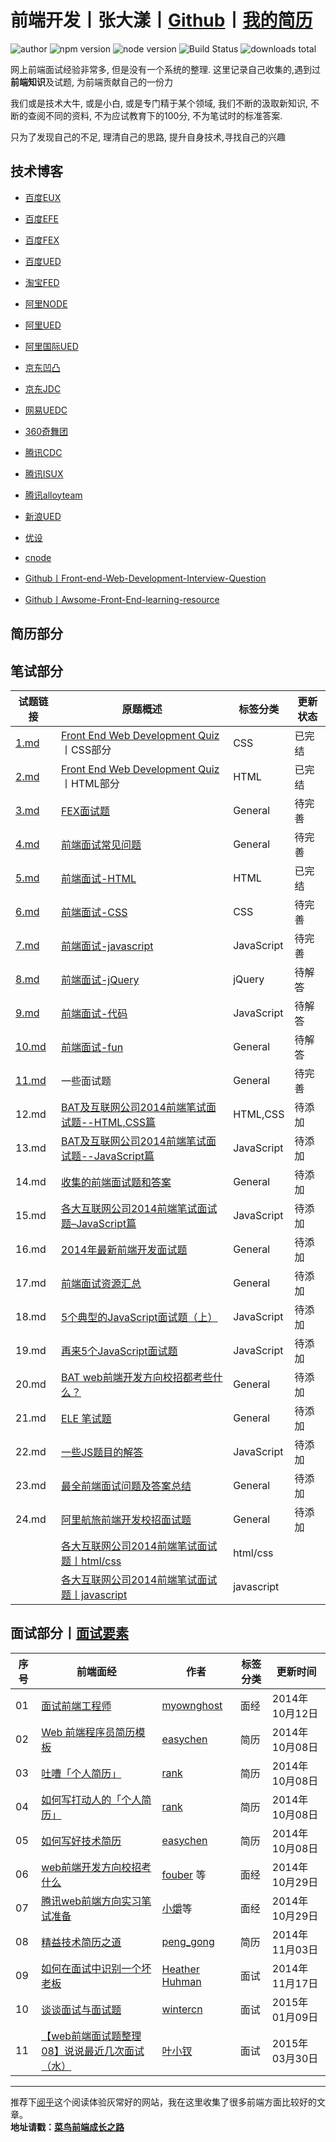 # 前端开发丨张大漾丨[Github]丨[我的简历]

![author] ![npm version] ![node version] ![Build Status] ![downloads total] 

网上前端面试经验非常多, 但是没有一个系统的整理. 这里记录自己收集的,遇到过**前端知识**及试题, 为前端贡献自己的一份力  

我们或是技术大牛, 或是小白, 或是专门精于某个领域, 我们不断的汲取新知识, 不断的查阅不同的资料, 不为应试教育下的100分, 不为笔试时的标准答案. 

只为了发现自己的不足, 理清自己的思路, 提升自身技术,寻找自己的兴趣 

## 技术博客

* [百度EUX](http://eux.baidu.com)
* [百度EFE](http://efe.baidu.com)
* [百度FEX](http://fex.baidu.com)
* [百度UED](http://ued.baidu.com/#/)

* [淘宝FED](http://www.taobaofed.org)
* [阿里NODE](http://alinode.aliyun.com)
* [阿里UED](http://www.aliued.cn)
* [阿里国际UED](http://www.aliued.com)

* [京东凹凸](https://aotu.io)
* [京东JDC](https://jdc.jd.com)
* [网易UEDC](http://uedc.163.com)
* [360奇舞团](http://www.75team.com)

* [腾讯CDC](http://cdc.tencent.com)
* [腾讯ISUX](http://isux.tencent.com)
* [腾讯alloyteam](http://www.alloyteam.com)



* [新浪UED](http://ued.sina.com)

* [优设](http://www.uisdc.com)
* [cnode](https://cnodejs.org)
* [Github丨Front-end-Web-Development-Interview-Question](https://github.com/paddingme/Front-end-Web-Development-Interview-Question)
* [Github丨Awsome-Front-End-learning-resource](https://helloqingfeng.github.io/front-end-index/index.html)

## 简历部分

## 笔试部分

|试题链接|原题概述|标签分类|更新状态|
|---|---|---|---|
|[1.md] |[Front End Web Development Quiz]丨CSS部分| CSS | 已完结 |
|[2.md] |[Front End Web Development Quiz]丨HTML部分| HTML |已完结|
|[3.md] |[FEX面试题]| General|待完善|
|[4.md] |[前端面试常见问题]| General|待完善 |
|[5.md ]|[前端面试-HTML]| HTML|已完结|
|[6.md ]|[前端面试-CSS]| CSS |待完善|
|[7.md ]|[前端面试-javascript]|JavaScript|待完善|
|[8.md ]|[前端面试-jQuery]|jQuery|待解答|
|[9.md ]|[前端面试-代码]|JavaScript|待解答|
|[10.md]|[前端面试-fun]| General|待解答|
|[11.md]|一些面试题| General|待完善|
|12.md|[BAT及互联网公司2014前端笔试面试题--HTML,CSS篇](http://www.cnblogs.com/coco1s/p/4034937.html)|HTML,CSS|待添加|
|13.md|[BAT及互联网公司2014前端笔试面试题--JavaScript篇](http://www.cnblogs.com/coco1s/p/4029708.html)|JavaScript|待添加|
|14.md|[收集的前端面试题和答案](https://github.com/qiu-deqing/FE-interview)|General|待添加|
|15.md|[各大互联网公司2014前端笔试面试题–JavaScript篇](http://www.codeceo.com/article/2014-javascript-interview.html#13688-tsina-1-6076-57d4d90508c08d162896a47818ce968b)|JavaScript|待添加|
|16.md|[2014年最新前端开发面试题](https://github.com/markyun/My-blog/tree/master/Front-end-Developer-Questions/Questions-and-Answers)| General|待添加|
|17.md|[前端面试资源汇总](https://github.com/infp/Front-end-Interview)| General|待添加|
|18.md|[5个典型的JavaScript面试题（上）](http://web.jobbole.com/80564/)|JavaScript|待添加|
|19.md|[再来5个JavaScript面试题](http://web.jobbole.com/81785/)|JavaScript|待添加|
|20.md| [BAT web前端开发方向校招都考些什么？](http://www.zhihu.com/question/26188893)|General|待添加|
|21.md| [ELE 笔试题](https://github.com/sofish/hire)|General|待添加|
|22.md| [一些JS题目的解答](https://github.com/xufei/blog/blob/master/posts/2013-12-02-%E4%B8%80%E4%BA%9BJS%E9%A2%98%E7%9B%AE%E7%9A%84%E8%A7%A3%E7%AD%94.md)|JavaScript|待添加|
|23.md| [最全前端面试问题及答案总结](https://github.com/allenGKC/Front-end-Interview-questions)|General|待添加|
|24.md| [阿里航旅前端开发校招面试题 ](https://github.com/jayli/jayli.github.com/issues/19)|General|待添加|
| |[各大互联网公司2014前端笔试面试题丨html/css]|html/css| |
| |[各大互联网公司2014前端笔试面试题丨javascript]|javascript| |




## 面试部分丨[面试要素]

|序号|前端面经|作者|标签分类|更新时间
|---|---|---|---|---|
|01|[面试前端工程师](https://github.com/paddingme/Front-end-Web-Development-Interview-Question/blob/master/前端面经/interview.md)|[myownghost](http://ourjs.com/detail/52c4145d7986593603000009#rd?sukey=7786c31c0afdeabc7928a445a9744921eda681243c734321ca8feb87d38f5858e89c613121f933167fb042b2f0020190)|面经|2014年10月12日|
|02|[ Web 前端程序员简历模板](https://github.com/paddingme/Front-end-Web-Development-Interview-Question/blob/master/前端面经/web.md)|[easychen](https://github.com/geekcompany/ResumeSample)|简历|2014年10月08日|
|03|[吐嘈「个人简历」](http://mp.weixin.qq.com/s?__biz=MzA5NDY0ODkxNA==&mid=200168752&idx=1&sn=348edc7956f1ac9652aa2523b902bef5&scene=4)|[rank](http://mp.weixin.qq.com/s?__biz=MzA5NDY0ODkxNA==&mid=200168752&idx=1&sn=348edc7956f1ac9652aa2523b902bef5&scene=4)|简历|2014年10月08日|
|04|[如何写打动人的「个人简历」](http://mp.weixin.qq.com/s?__biz=MzA5NDY0ODkxNA==&mid=200173772&idx=1&sn=895a5c66548c1b4a72153b2217350ca1&scene=4)|[rank](http://mp.weixin.qq.com/s?__biz=MzA5NDY0ODkxNA==&mid=200173772&idx=1&sn=895a5c66548c1b4a72153b2217350ca1&scene=4)|简历|2014年10月08日|
|05|[如何写好技术简历 ](http://get.jobdeer.com/744.get)|[easychen](http://get.jobdeer.com/744.get)|简历|2014年10月08日|
|06|[web前端开发方向校招考什么](http://www.zhihu.com/question/26188893)|[fouber](https://github.com/fouber) 等|面经|2014年10月29日|
|07|[腾讯web前端方向实习笔试准备](http://www.zhihu.com/question/20966351/answer/24401878)|[小爝](http://www.zhihu.com/people/xiao-jue-83)等|面经|2014年10月29日|
|08|[精益技术简历之道](http://zh.lucida.me/blog/lean-technical-resume/)|[peng_gong](http://weibo.com/pegong)|简历|2014年11月03日|
|09|[如何在面试中识别一个坏老板](http://get.jobdeer.com/6384.get/)|[Heather Huhman](https://www.linkedin.com/today/post/article/20140930113457-10999323-how-to-spot-a-bad-boss-during-a-job-interview)|面试|2014年11月17日|
|10|[谈谈面试与面试题](https://github.com/wintercn/blog/issues/4)| [wintercn](https://github.com/wintercn)|面试|2015年01月09日|
|11|[【web前端面试题整理08】说说最近几次面试（水）](http://www.cnblogs.com/yexiaochai/p/4366051.html)| [叶小钗](http://weibo.com/yiquinian)|面试|2015年03月30日|


---







推荐下[阅乎](http://yuehu.io)这个阅读体验灰常好的网站，我在这里收集了很多前端方面比较好的文章。  
**地址请戳：[菜鸟前端成长之路](http://yuehu.io/padding-me)**



[我的简历]:http://yhtml5.com/Resume
[面试要素]:https://github.com/yhtml5/Resume/blob/gh-pages/interview/README.md


[Front End Web Development Quiz]:http://davidshariff.com/quiz
[FEX面试题]:https://github.com/fex-team/interview-questions
[前端面试常见问题]:https://github.com/darcyclarke/Front-end-Developer-Interview-Questions#general
[前端面试-HTML]:https://github.com/darcyclarke/Front-end-Developer-Interview-Questions#html
[前端面试-CSS]:https://github.com/darcyclarke/Front-end-Developer-Interview-Questions#css
[前端面试-javascript]:https://github.com/darcyclarke/Front-end-Developer-Interview-Questions#jscode
[前端面试-jQuery]:https://github.com/darcyclarke/Front-end-Developer-Interview-Questions#jquery
[前端面试-代码]:https://github.com/darcyclarke/Front-end-Developer-Interview-Questions#jscode
[前端面试-fun]:https://github.com/darcyclarke/Front-end-Developer-Interview-Questions#fun

[1.md]:https://github.com/paddingme/Front-end-Web-Development-Interview-Question/blob/master/前端试题/1.md
[2.md]:https://github.com/paddingme/Front-end-Web-Development-Interview-Question/blob/master/前端试题/2.md
[3.md]:https://github.com/paddingme/Front-end-Web-Development-Interview-Question/blob/master/前端试题/3.md
[4.md]:https://github.com/paddingme/Front-end-Web-Development-Interview-Question/blob/master/前端试题/4.md
[5.md]:https://github.com/paddingme/Front-end-Web-Development-Interview-Question/blob/master/前端试题/5.md
[6.md]:https://github.com/paddingme/Front-end-Web-Development-Interview-Question/blob/master/前端试题/6.md
[7.md]:https://github.com/paddingme/Front-end-Web-Development-Interview-Question/blob/master/前端试题/7.md
[8.md]:https://github.com/paddingme/Front-end-Web-Development-Interview-Question/blob/master/前端试题/8.md
[9.md]:https://github.com/paddingme/Front-end-Web-Development-Interview-Question/blob/master/前端试题/9.md
[10.md]:https://github.com/paddingme/Front-end-Web-Development-Interview-Question/blob/master/前端试题/10.md
[11.md]:https://github.com/paddingme/Front-end-Web-Development-Interview-Question/blob/master/前端试题/11.md

[各大互联网公司2014前端笔试面试题丨javascript]:http://www.cnblogs.com/coco1s/p/4029708.html
[各大互联网公司2014前端笔试面试题丨html/css]:http://www.cnblogs.com/coco1s/p/4034937.html

[author]:https://img.shields.io/badge/author-yhtml5-blue.svg
[bower]: http://bower.io
[Build Status]:https://img.shields.io/travis/twbs/bootstrap/master.svg
[changeLog]:https://github.com/yhtml5/FW-Dashboard/blob/master/changeLog.md
[downloads total]:https://img.shields.io/github/downloads/atom/atom/total.svg
[git]: http://git-scm.com/
[Github]:https://github.com/yhtml5
[npm]: https://www.npmjs.org/
[npm version]:https://img.shields.io/npm/v/npm.svg
[node]: http://nodejs.org
[node version]:https://img.shields.io/badge/node-v4.3.2-blue.svg
[problem]:https://github.com/yhtml5/FW-Dashboard/blob/master/question.md
[yhtml5.com]:http://yhtml5.com
[YHTML5-Seed]:http://yhtml5.com/YHTML5-Seed/
[YHTML5-Tutorial]:https://github.com/yhtml5/YHTML5-Tutorial
[技术综合型网站]:http://yhtml5.com
[前端开发工作流]:http://yhtml5.com/YHTML5-Seed/
[洋葱官网]:http://yhtml5.com


